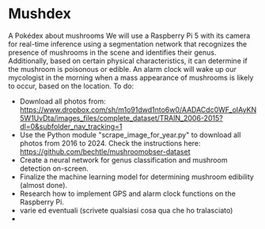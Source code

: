 # Mushdex
A Pokédex about mushrooms
We will use a Raspberry Pi 5 with its camera for real-time inference using a segmentation network that recognizes the presence of mushrooms in the scene and identifies their genus. Additionally, based on certain physical characteristics, it can determine if the mushroom is poisonous or edible.
An alarm clock will wake up our mycologist in the morning when a mass appearance of mushrooms is likely to occur, based on the location.
To do: 
- Download all photos from: https://www.dropbox.com/sh/m1o91dwd1nto6w0/AADACdc0WF_oIAyKN5W1UvDta/images_files/complete_dataset/TRAIN_2006-2015?dl=0&subfolder_nav_tracking=1
- Use the Python module "scrape_image_for_year.py" to download all photos from 2016 to 2024. Check the instructions here: https://github.com/bechtle/mushroomobser-dataset
- Create a neural network for genus classification and mushroom detection on-screen.
- Finalize the machine learning model for determining mushroom edibility (almost done).
- Research how to implement GPS and alarm clock functions on the Raspberry Pi.
- varie ed eventuali (scrivete qualsiasi cosa qua che ho tralasciato)
- 
